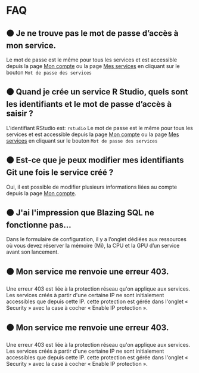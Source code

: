 # FAQ

## 🟠 Je ne trouve pas le mot de passe d’accès à mon service. 

Le mot de passe est le même pour tous les services et est accessible depuis la page [Mon compte](https://datalab.sspcloud.fr/account) ou la page [Mes services](https://datalab.sspcloud.fr/my-service) en cliquant sur le bouton `Mot de passe des services`

## 🟠 Quand je crée un service R Studio, quels sont les identifiants et le mot de passe d’accès à saisir ?

L'identifiant RStudio est: `rstudio` Le mot de passe est le même pour tous les services et est accessible depuis la page [Mon compte](https://datalab.sspcloud.fr/account) ou la page [Mes services](https://datalab.sspcloud.fr/my-service) en cliquant sur le bouton `Mot de passe des services`

## 🟠 Est-ce que je peux modifier mes identifiants Git une fois le service créé ? 

Oui, il est possible de modifier plusieurs informations liées au compte depuis la page [Mon compte](https://datalab.sspcloud.fr/account).

## 🟠 J'ai l'impression que Blazing SQL ne fonctionne pas...

Dans le formulaire de configuration, il y a l’onglet dédiées aux ressources où vous devez réserver la mémoire \(Mi\), la CPU et la GPU d’un service avant son lancement.

## 🟠 Mon service me renvoie une erreur 403. 

Une erreur 403 est liée à la protection réseau qu'on applique aux services. Les services créés à partir d'une certaine IP ne sont initialement accessibles que depuis cette IP. cette protection est gérée dans l'onglet « Security » avec la case à cocher « Enable IP protection ».

## 🟠 Mon service me renvoie une erreur 403. 

Une erreur 403 est liée à la protection réseau qu'on applique aux services. Les services créés à partir d'une certaine IP ne sont initialement accessibles que depuis cette IP. cette protection est gérée dans l'onglet « Security » avec la case à cocher « Enable IP protection ».

